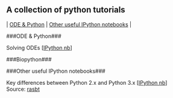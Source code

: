 A collection of python tutorials
---

| [ODE & Python](#ODE-&-Python) | [Other useful IPython notebooks](#Other-useful-IPython-notebooks) |

###ODE & Python###

Solving ODEs [[IPython nb](http://nbviewer.ipython.org/github/schmelling/python_tutorials/blob/master/ODE_python.ipynb)]

###Biopython###


###Other useful IPython notebooks###

Key differences between Python 2.x and Python 3.x [[IPython nb](http://nbviewer.ipython.org/github/rasbt/python_reference/blob/master/tutorials/key_differences_between_python_2_and_3.ipynb?create=1)]      
Source: [rasbt](https://github.com/rasbt)
